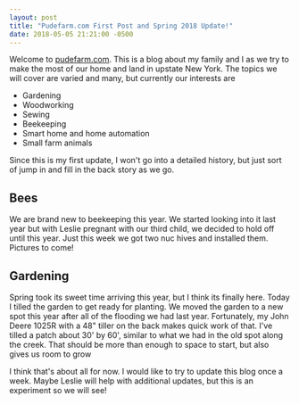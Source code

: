 ```yaml
---
layout: post
title: "Pudefarm.com First Post and Spring 2018 Update!"
date: 2018-05-05 21:21:00 -0500
---
```

Welcome to [pudefarm.com](http://pudefarm.com). This is a blog about my family and I as we try to make the most of our home and land in upstate New York. The topics we will cover are varied and many, but currently our interests are
* Gardening
* Woodworking
* Sewing
* Beekeeping
* Smart home and home automation
* Small farm animals

Since this is my first update, I won't go into a detailed history, but just sort of jump in and fill in the back story as we go.

## Bees
We are brand new to beekeeping this year.  We started looking into it last year but with Leslie pregnant with our third child, we decided to hold off until this year.  Just this week we got two nuc hives and installed them. Pictures to come!

## Gardening
Spring took its sweet time arriving this year, but I think its finally here.  Today I tilled the garden to get ready for planting.  We moved the garden to a new spot this year after all of the flooding we had last year. Fortunately, my John Deere 1025R with a 48" tiller on the back makes quick work of that. I've tilled a patch about 30' by 60', similar to what we had in the old spot along the creek. That should be more than enough to space to start, but also gives us room to grow


I think that's about all for now. I would like to try to update this blog once a week. Maybe Leslie will help with additional updates, but this is an experiment so we will see!
